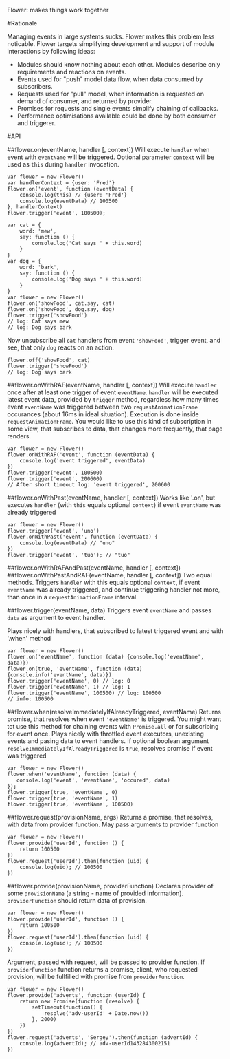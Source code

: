 Flower: makes things work together 

#Rationale

Managing events in large systems sucks. Flower makes this problem less noticable. Flower targets simplifying development
and support of module interactions by following ideas:

  - Modules should know nothing about each other. Modules describe only requirements and reactions on events.
  - Events used for "push" model data flow, when data consumed by subscribers. 
  - Requests used for "pull" model, when information is requested on demand of consumer, and returned by provider.
  - Promises for requests and single events simplify chaining of callbacks.
  - Performance optimisations available could be done by both consumer and triggerer.


#API

##flower.on(eventName, handler [, context])
Will execute `handler` when event with `eventName` will be triggered. Optional parameter `context` will be used as `this` during
`handler` invocation.

```
var flower = new Flower()
var handlerContext = {user: 'Fred'}
flower.on('event', function (eventData) {
    console.log(this) // {user: 'Fred'}
    console.log(eventData) // 100500
}, handlerContext)
flower.trigger('event', 100500);
```

```
var cat = {
    word: 'mew',
    say: function () {
        console.log('Cat says ' + this.word)
    }
}
var dog = {
    word: 'bark',
    say: function () {
        console.log('Dog says ' + this.word)
    }
}
var flower = new Flower()
flower.on('showFood', cat.say, cat)
flower.on('showFood', dog.say, dog)
flower.trigger('showFood')
// log: Cat says mew
// log: Dog says bark
```

Now unsubscribe all `cat` handlers from event `'showFood'`, trigger event, and see, that only `dog` reacts on an action.


```
flower.off('showFood', cat)
flower.trigger('showFood')
// log: Dog says bark
```

##flower.onWithRAF(eventName, handler [, context])
Will execute `handler` once after at least one trigger of event `eventName`. `handler` will be executed latest event data, provided by `trigger` method,
regardless how many times event `eventName` was triggered between two `requestAnimationFrame` occurances (about 16ms in ideal situation). Execution is
done inside `requestAnimationFrame`. You would like to use this kind of subscription in some view, that subscribes to data, that
changes more frequently, that page renders.
  
```
var flower = new Flower()
flower.onWithRAF('event', function (eventData) {
    console.log('event triggered', eventData)
})
flower.trigger('event', 100500)
flower.trigger('event', 200600)
// After short timeout log: 'event triggered', 200600
```

##flower.onWithPast(eventName, handler [, context])
Works like '.on', but executes `handler` (with `this` equals optional `context`) if event `eventName` was already triggered
 
```
var flower = new Flower()
flower.trigger('event', 'uno')
flower.onWithPast('event', function (eventData) {
    console.log(eventData) // "uno"
})
flower.trigger('event', 'tuo'); // "tuo"
```

##flower.onWithRAFAndPast(eventName, handler [, context])
##flower.onWithPastAndRAF(eventName, handler [, context])
Two equal methods. Triggers `handler` with this equals optional `context`, if event `eventName` was already triggered,
and continue triggering handler not more, than once in a `requestAnimationFrame` interval. 


##flower.trigger(eventName, data)
Triggers event `eventName` and passes `data` as argument to event handler.

Plays nicely with handlers, that subscribed to latest triggered event and with '.when' method

```
var flower = new Flower()
flower.on('eventName', function (data) {console.log('eventName', data)})
flower.on(true, 'eventName', function (data) {console.info('eventName', data)})
flower.trigger('eventName', 0) // log: 0
flower.trigger('eventName', 1) // log: 1
flower.trigger('eventName', 100500) // log: 100500
// info: 100500
```

##flower.when(resolveImmediatelyIfAlreadyTriggered, eventName)
Returns promise, that resolves when event `'eventName'` is triggered. You might want tot use this method for chaining events with
`Promise.all` or for subscribing for event once. Plays nicely with throttled event executors, unexisting events and pasing data to event handlers.
If optional boolean argument `resolveImmediatelyIfAlreadyTriggered` is `true`, resolves promise if event was triggered

 ```
 var flower = new Flower()
 flower.when('eventName', function (data) {
    console.log('event', 'eventName', 'occured', data)
 });
 flower.trigger(true, 'eventName', 0)
 flower.trigger(true, 'eventName', 1)
 flower.trigger(true, 'eventName', 100500)
 ```
 
##flower.request(provisionName, args)
Returns a promise, that resolves, with data from provider function. May pass arguments to provider function

```
var flower = new Flower()
flower.provide('userId', function () {
    return 100500
})
flower.request('userId').then(function (uid) {
    console.log(uid); // 100500
})
```

##flower.provide(provisionName, providerFunction)
Declares provider of some `provisionName` (a string - name of provided information). `providerFunction` should return 
data of provision. 

```
var flower = new Flower()
flower.provide('userId', function () {
    return 100500
})
flower.request('userId').then(function (uid) {
    console.log(uid); // 100500
})
```

Argument, passed with request, will be passed to provider function. If `providerFunction` function returns a promise, client, who requested provision, will be fullfilled
with promise from `providerFunction`.

```
var flower = new Flower()
flower.provide('adverts', function (userId) {
    return new Promise(function (resolve) {
        setTimeout(function() {
            resolve('adv-userId' + Date.now())
        }, 2000)
    })
})
flower.request('adverts', 'Sergey').then(function (advertId) {
    console.log(advertId); // adv-userId1432843002151
})
```